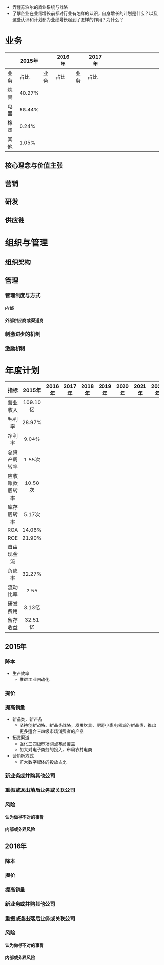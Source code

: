 - 弄懂苏泊尔的商业系统与战略
- 了解企业在业绩增长前都对行业有怎样的认识，自身增长的计划是什么？以及这些认识和计划都为业绩增长起到了怎样的作用？为什么？
# 业务

|     | 2015年  |     | 2016年 |     | 2017年 |     |     |     |     |     |     |     |     |     |     |     |
| --- | ------ | --- | ----- | --- | ----- | --- | --- | --- | --- | --- | --- | --- | --- | --- | --- | --- |
| 业务  | 占比     | 业务  | 占比    | 业务  | 占比    |     |     |     |     |     |     |     |     |     |     |     |
| 炊具  | 40.27% |     |       |     |       |     |     |     |     |     |     |     |     |     |     |     |
| 电器  | 58.44% |     |       |     |       |     |     |     |     |     |     |     |     |     |     |     |
| 橡塑  | 0.24%  |     |       |     |       |     |     |     |     |     |     |     |     |     |     |     |
| 其他  | 1.05%  |     |       |     |       |     |     |     |     |     |     |     |     |     |     |     |
## 核心理念与价值主张
## 营销

## 研发

## 供应链

# 组织与管理

## 组织架构

## 管理
### 管理制度与方式
#### 内部

#### 外部供应商或渠道商
### 刺激进步的机制
### 激励机制

# 年度计划

|   指标    |  2015年  | 2016年 | 2017年 | 2018年 | 2019年 | 2020年 | 2021年 | 2022年 | 2023年 | 2024年 | 2025年 |
| :-----: | :-----: | ----- | ----- | ----- | ----- | ----- | ----- | ----- | ----- | ----- | ----- |
|  营业收入   | 109.10亿 |       |       |       |       |       |       |       |       |       |       |
|   毛利率   | 28.97%  |       |       |       |       |       |       |       |       |       |       |
|   净利率   |  9.04%  |       |       |       |       |       |       |       |       |       |       |
| 总资产周转率  |  1.55次  |       |       |       |       |       |       |       |       |       |       |
| 应收账款周转率 | 10.58次  |       |       |       |       |       |       |       |       |       |       |
|  库存周转率  |  5.17次  |       |       |       |       |       |       |       |       |       |       |
|   ROA   | 14.06%  |       |       |       |       |       |       |       |       |       |       |
|   ROE   | 21.90%  |       |       |       |       |       |       |       |       |       |       |
|  自由现金流  |         |       |       |       |       |       |       |       |       |       |       |
|   负债率   | 32.27%  |       |       |       |       |       |       |       |       |       |       |
|  流动比率   |  2.55   |       |       |       |       |       |       |       |       |       |       |
|  研发费用   |  3.13亿  |       |       |       |       |       |       |       |       |       |       |
|  留存收益   | 32.51亿  |       |       |       |       |       |       |       |       |       |       |

## 2015年
### 降本
- 生产效率
	- 推进工业自动化
### 提价
### 提高销量
- 新品类，新产品
	- 坚持创新战略、新品类战略，发展炊具、厨房小家电领域的新品类，推出更多适合三四级市场消费者的产品
- 拓宽渠道
	- 强化三四级市场网点布局覆盖
	- 加大对电子商务的投入，布局农村电商
- 营销新方式
	- 扩大数字媒体的投放占比
### 新业务或并购其他公司
### 重振或退出落后业务或关联公司

### 风险
#### 认为做得不对的事情
#### 内部或外界风险
## 2016年
### 降本
### 提价
### 提高销量
### 新业务或并购其他公司
### 重振或退出落后业务或关联公司

### 风险
#### 认为做得不对的事情
#### 内部或外界风险